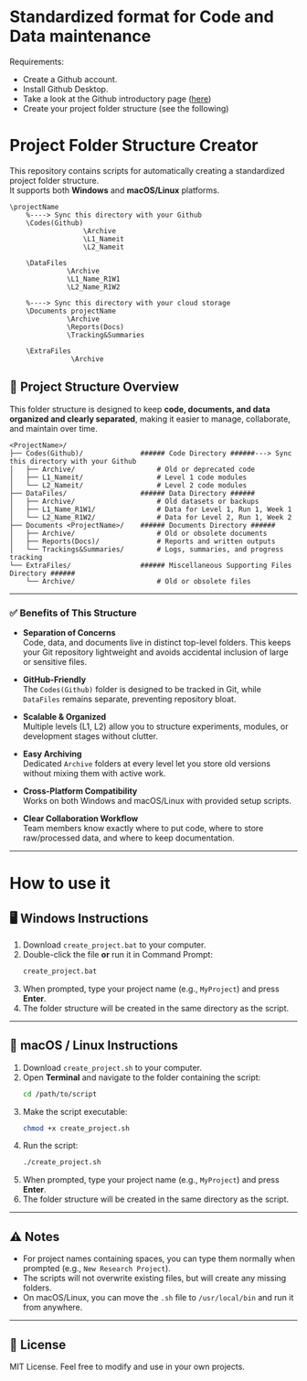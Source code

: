 # Standardized format for Code and Data maintenance
Requirements:
- Create a Github account.
- Install Github Desktop.
- Take a look at the Github introductory page ([here](https://docs.github.com/en/get-started/start-your-journey/hello-world))
- Create your project folder structure (see the following)

# Project Folder Structure Creator

This repository contains scripts for automatically creating a standardized project folder structure.  
It supports both **Windows** and **macOS/Linux** platforms. 

	\projectName
		%----> Sync this directory with your Github
		\Codes(Github)
					  \Archive
					  \L1_Nameit
					  \L2_Nameit
					  
		\DataFiles
				  \Archive
				  \L1_Name_R1W1
				  \L2_Name_R1W2	
				  
		%----> Sync this directory with your cloud storage
		\Documents projectName				
				  \Archive
				  \Reports(Docs)
				  \Tracking&Summaries
				  
		\ExtraFiles
				   \Archive

## 📂 Project Structure Overview

This folder structure is designed to keep **code, documents, and data organized and clearly separated**, making it easier to manage, collaborate, and maintain over time.

```
<ProjectName>/
├── Codes(Github)/				###### Code Directory ######---> Sync this directory with your Github
│   ├── Archive/               		# Old or deprecated code
│   ├── L1_Nameit/              	# Level 1 code modules
│   └── L2_Nameit/              	# Level 2 code modules
├── DataFiles/					###### Data Directory ######
│   ├── Archive/                	# Old datasets or backups
│   ├── L1_Name_R1W1/           	# Data for Level 1, Run 1, Week 1
│   └── L2_Name_R1W2/           	# Data for Level 2, Run 1, Week 2
├── Documents <ProjectName>/	###### Documents Directory ######
│   ├── Archive/                	# Old or obsolete documents
│   ├── Reports(Docs)/          	# Reports and written outputs
│   └── Trackings&Summaries/    	# Logs, summaries, and progress tracking
└── ExtraFiles/					###### Miscellaneous Supporting Files Directory ######
    └── Archive/                	# Old or obsolete files
```

---

### ✅ Benefits of This Structure

- **Separation of Concerns**  
  Code, data, and documents live in distinct top-level folders. This keeps your Git repository lightweight and avoids accidental inclusion of large or sensitive files.

- **GitHub-Friendly**  
  The `Codes(Github)` folder is designed to be tracked in Git, while `DataFiles` remains separate, preventing repository bloat.

- **Scalable & Organized**  
  Multiple levels (L1, L2) allow you to structure experiments, modules, or development stages without clutter.

- **Easy Archiving**  
  Dedicated `Archive` folders at every level let you store old versions without mixing them with active work.

- **Cross-Platform Compatibility**  
  Works on both Windows and macOS/Linux with provided setup scripts.

- **Clear Collaboration Workflow**  
  Team members know exactly where to put code, where to store raw/processed data, and where to keep documentation.
---

# How to use it

## 🖥 Windows Instructions

1. Download `create_project.bat` to your computer.
2. Double-click the file **or** run it in Command Prompt:
   ```cmd
   create_project.bat
   ```
3. When prompted, type your project name (e.g., `MyProject`) and press **Enter**.
4. The folder structure will be created in the same directory as the script.

---

## 🍏 macOS / Linux Instructions

1. Download `create_project.sh` to your computer.
2. Open **Terminal** and navigate to the folder containing the script:
   ```bash
   cd /path/to/script
   ```
3. Make the script executable:
   ```bash
   chmod +x create_project.sh
   ```
4. Run the script:
   ```bash
   ./create_project.sh
   ```
5. When prompted, type your project name (e.g., `MyProject`) and press **Enter**.
6. The folder structure will be created in the same directory as the script.

---

## ⚠️ Notes
- For project names containing spaces, you can type them normally when prompted (e.g., `New Research Project`).
- The scripts will not overwrite existing files, but will create any missing folders.
- On macOS/Linux, you can move the `.sh` file to `/usr/local/bin` and run it from anywhere.

---

## 📜 License
MIT License. Feel free to modify and use in your own projects.



